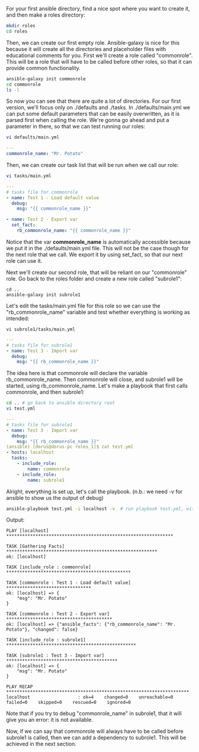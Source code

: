 For your first ansible directory, find a nice spot where you want to create it, and then make a roles directory:
```bash
mkdir roles
cd roles
```
Then, we can create our first empty role. Ansible-galaxy is nice for this because it will create all the directories and placeholder
files with educational comments for you. First we'll create a role called "commonrole". This will be a role that will have to be
called before other roles, so that it can provide common functionality.
```bash
ansible-galaxy init commonrole
cd commonrole
ls -l
```
So now you can see that there are quite a lot of directories. For our first version, we'll focus only on ./defaults and ./tasks.
In ./defaults/main.yml we can put some default parameters that can be easily overwritten, as it is parsed first when calling the
role. We're gonna go ahead and put a parameter in there, so that we can test running our roles:
```bash
vi defaults/main.yml
```
```yml
---
commonrole_name: "Mr. Potato"
```
Then, we can create our task list that will be run when we call our role:
```bash
vi tasks/main.yml
```
```yml
---
# tasks file for commonrole
- name: Test 1 - Load default value
  debug:
    msg: "{{ commonrole_name }}"

- name: Test 2 - Export var
  set_fact:
    rb_commonrole_name: "{{ commonrole_name }}"
```
Notice that the var **commonrole_name** is automatically accessible because we put it in the ./defaults/main.yml file. This will
not be the case though for the next role that we call. We export it by using set_fact, so that our next role can use it.

Next we'll create our second role, that will be reliant on our "commonrole" role. Go back to the roles folder and create a new
role called "subrole1":
```
cd ..
ansible-galaxy init subrole1
```
Let's edit the tasks/main.yml file for this role so we can use the "rb_commonrole_name" variable and test whether everything is
working as intended:
```
vi subrole1/tasks/main.yml
```
```yml
---
# tasks file for subrole1
- name: Test 3 - Import var
  debug:
    msg: "{{ rb_commonrole_name }}"
```

The idea here is that commonrole will declare the variable rb_commonrole_name. Then commonrole will close, and subrole1
will be started, using rb_commonrole_name. Let's make a playbook that first calls commonrole, and then subrole1:
```bash
cd .. # go back to ansible directory root
vi test.yml
```
```yml
---
# tasks file for subrole1
- name: Test 3 - Import var
  debug:
    msg: "{{ rb_commonrole_name }}"
(ansible) [dorus@dorus-pc roles_1]$ cat test.yml 
- hosts: localhost
  tasks:
    - include_role:
        name: commonrole
    - include_role:
        name: subrole1
```
Alright, everything is set up, let's call the playbook. (n.b.: we need -v for ansible to show us the output of debug)
```bash
ansible-playbook test.yml -i localhost -v  # run playbook test.yml, with inventory as localhost, verbosity level 1
```
Output:
```
PLAY [localhost] ***************************************************************

TASK [Gathering Facts] *********************************************************
ok: [localhost]

TASK [include_role : commonrole] ***********************************************

TASK [commonrole : Test 1 - Load default value] ********************************
ok: [localhost] => {
    "msg": "Mr. Potato"
}

TASK [commonrole : Test 2 - Export var] ****************************************
ok: [localhost] => {"ansible_facts": {"rb_commonrole_name": "Mr. Potato"}, "changed": false}

TASK [include_role : subrole1] *************************************************

TASK [subrole1 : Test 3 - Import var] ******************************************
ok: [localhost] => {
    "msg": "Mr. Potato"
}

PLAY RECAP *********************************************************************
localhost                  : ok=4    changed=0    unreachable=0    failed=0    skipped=0    rescued=0    ignored=0   
```

Note that if you try to debug "commonrole_name" in subrole1, that it will give you an error: it is not available.

Now, if we can say that commonrole will always have to be called before subrole1 is called, then we can add a dependency to 
subrole1. This will be achieved in the next section.
